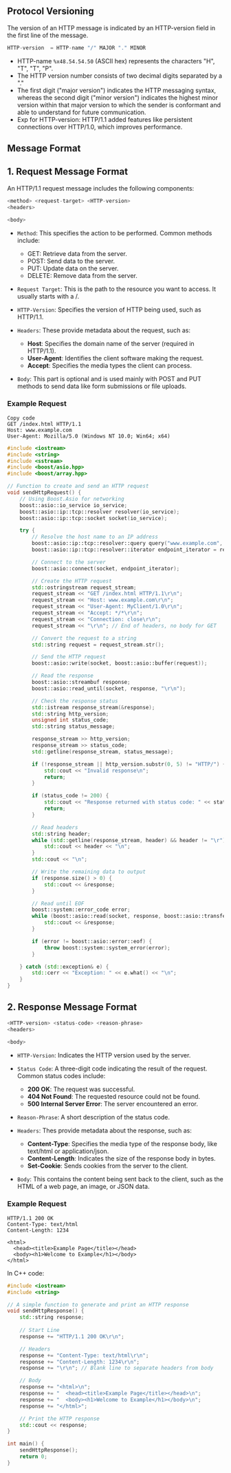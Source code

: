 ## Protocol Versioning
The version of an HTTP message is indicated by an HTTP-version field in the first line of the message.

```c++
HTTP-version  = HTTP-name "/" MAJOR "." MINOR
```
- HTTP-name `%x48.54.54.50` (ASCII hex) represents the characters "H", "T", "T", "P".
- The HTTP version number consists of two decimal digits separated by a
   "."
- The first digit ("major version") indicates the HTTP messaging syntax, whereas the second digit ("minor version") indicates the highest minor version within that major version to which the sender is conformant and able to understand for future communication.
- Exp for HTTP-version: HTTP/1.1 added features like persistent connections over HTTP/1.0, which improves performance.

## Message Format
## 1. Request Message Format
An HTTP/1.1 request message includes the following components:

```c++
<method> <request-target> <HTTP-version>
<headers>

<body>
```

- `Method`: This specifies the action to be performed. Common methods include:

    - GET: Retrieve data from the server.
    - POST: Send data to the server.
    - PUT: Update data on the server.
    - DELETE: Remove data from the server.
- `Request Target`: This is the path to the resource you want to access. It usually starts with a /.

- `HTTP-Version`: Specifies the version of HTTP being used, such as HTTP/1.1.

- `Headers`: These provide metadata about the request, such as:

    - **Host**: Specifies the domain name of the server (required in HTTP/1.1).
    - **User-Agent**: Identifies the client software making the request.
    - **Accept**: Specifies the media types the client can process.
- `Body`: This part is optional and is used mainly with POST and PUT methods to send data like form submissions or file uploads.

### Example Request

```c+++
Copy code
GET /index.html HTTP/1.1
Host: www.example.com
User-Agent: Mozilla/5.0 (Windows NT 10.0; Win64; x64)
```

```c++
#include <iostream>
#include <string>
#include <sstream>
#include <boost/asio.hpp>
#include <boost/array.hpp>

// Function to create and send an HTTP request
void sendHttpRequest() {
    // Using Boost.Asio for networking
    boost::asio::io_service io_service;
    boost::asio::ip::tcp::resolver resolver(io_service);
    boost::asio::ip::tcp::socket socket(io_service);

    try {
        // Resolve the host name to an IP address
        boost::asio::ip::tcp::resolver::query query("www.example.com", "80");
        boost::asio::ip::tcp::resolver::iterator endpoint_iterator = resolver.resolve(query);

        // Connect to the server
        boost::asio::connect(socket, endpoint_iterator);

        // Create the HTTP request
        std::ostringstream request_stream;
        request_stream << "GET /index.html HTTP/1.1\r\n";
        request_stream << "Host: www.example.com\r\n";
        request_stream << "User-Agent: MyClient/1.0\r\n";
        request_stream << "Accept: */*\r\n";
        request_stream << "Connection: close\r\n";
        request_stream << "\r\n"; // End of headers, no body for GET

        // Convert the request to a string
        std::string request = request_stream.str();

        // Send the HTTP request
        boost::asio::write(socket, boost::asio::buffer(request));

        // Read the response
        boost::asio::streambuf response;
        boost::asio::read_until(socket, response, "\r\n");

        // Check the response status
        std::istream response_stream(&response);
        std::string http_version;
        unsigned int status_code;
        std::string status_message;

        response_stream >> http_version;
        response_stream >> status_code;
        std::getline(response_stream, status_message);

        if (!response_stream || http_version.substr(0, 5) != "HTTP/") {
            std::cout << "Invalid response\n";
            return;
        }

        if (status_code != 200) {
            std::cout << "Response returned with status code: " << status_code << "\n";
            return;
        }

        // Read headers
        std::string header;
        while (std::getline(response_stream, header) && header != "\r") {
            std::cout << header << "\n";
        }
        std::cout << "\n";

        // Write the remaining data to output
        if (response.size() > 0) {
            std::cout << &response;
        }

        // Read until EOF
        boost::system::error_code error;
        while (boost::asio::read(socket, response, boost::asio::transfer_at_least(1), error)) {
            std::cout << &response;
        }

        if (error != boost::asio::error::eof) {
            throw boost::system::system_error(error);
        }

    } catch (std::exception& e) {
        std::cerr << "Exception: " << e.what() << "\n";
    }
}
```

## 2. Response Message Format

```c++
<HTTP-version> <status-code> <reason-phrase>
<headers>

<body>
```

- `HTTP-Version`: Indicates the HTTP version used by the server.

- `Status Code`: A three-digit code indicating the result of the request. Common status codes include:

    - **200 OK**: The request was successful.
    - **404 Not Found**: The requested resource could not be found.
    - **500 Internal Server Error**: The server encountered an error.
- `Reason-Phrase`: A short description of the status code.

- `Headers`: Thes provide metadata about the response, such as:

    - **Content-Type**: Specifies the media type of the response body, like text/html or application/json.
    - **Content-Length**: Indicates the size of the response body in bytes.
    - **Set-Cookie**: Sends cookies from the server to the client.
- `Body`: This contains the content being sent back to the client, such as the HTML of a web page, an image, or JSON data.

### Example Request

```c+++
HTTP/1.1 200 OK
Content-Type: text/html
Content-Length: 1234

<html>
  <head><title>Example Page</title></head>
  <body><h1>Welcome to Example</h1></body>
</html>
```

In C++ code:
```c++
#include <iostream>
#include <string>

// A simple function to generate and print an HTTP response
void sendHttpResponse() {
    std::string response;
    
    // Start Line
    response += "HTTP/1.1 200 OK\r\n";

    // Headers
    response += "Content-Type: text/html\r\n";
    response += "Content-Length: 1234\r\n";
    response += "\r\n"; // Blank line to separate headers from body

    // Body
    response += "<html>\n";
    response += "  <head><title>Example Page</title></head>\n";
    response += "  <body><h1>Welcome to Example</h1></body>\n";
    response += "</html>";

    // Print the HTTP response
    std::cout << response;
}

int main() {
    sendHttpResponse();
    return 0;
}
```